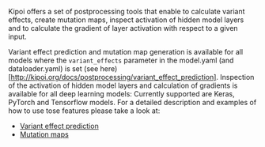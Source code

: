 Kipoi offers a set of postprocessing tools that enable to calculate variant effects, create mutation maps, inspect
activation of hidden model layers and to calculate the gradient of layer activation with respect to a given input.

Variant effect prediction and mutation map generation is available for all models where the `variant_effects` parameter
 in the model.yaml (and dataloader.yaml) is set (see here)[http://kipoi.org/docs/postprocessing/variant_effect_prediction].
Inspection of the activation of hidden model layers and calculation of gradients is available for all deep learning
models: Currently supported are Keras, PyTorch and Tensorflow models. For a detailed description and examples of how
to use tose features please take a look at:

* [Variant effect prediction](./variant_effect_pred.md)
* [Mutation maps](./mutation_map.md)
